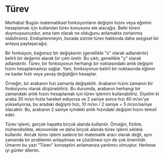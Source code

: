 # Türev
Merhaba! Bugün matematiksel fonksiyonların değişim hızını veya eğimini hesaplamak için kullanılan türev konusunu ele alacağız. Belki türevi duymuşsunuzdur, ama tam olarak ne olduğunu anlamakta zorlanmış olabilirsiniz. Endişelenmeyin, burada sizinle türev hakkında daha sezgisel bir anlayış paylaşacağız.

Bir fonksiyon, bağımsız bir değişkenin (genellikle "x" olarak adlandırılır) belirli bir değerini alarak bir çıktı üretir. Bu çıktı, genellikle "y" olarak adlandırılır. Türev, bir fonksiyonun herhangi bir noktasındaki anlık değişim hızını hesaplamamızı sağlar. Yani, fonksiyonun belirli bir noktasında eğimin ne kadar hızlı veya yavaş değiştiğini hesaplar.

Örneğin, bir arabanın hızı zamanla değişebilir. Arabanın hızını zamanın bir fonksiyonu olarak düşünebiliriz. Bu durumda, arabanın herhangi bir zamandaki anlık hızını hesaplamak için türev işlemini kullanabiliriz. Diyelim ki araba 30 m/sn hızla hareket ediyorsa ve 2 saniye sonra hızı 40 m/sn'ye yükseliyorsa, bu aradaki değişim hızı, 10 m/sn / 2 saniye = 5 m/sn/saniye olacaktır. Bu, arabanın 2 saniye içindeki anlık hızındaki değişim hızını temsil eder.

Türev işlemi, gerçek hayatta birçok alanda kullanılır. Örneğin, fizikte, mühendislikte, ekonomide ve daha birçok alanda türev işlemi sıklıkla kullanılır. Ancak türev işlemi sadece bir matematik aracı olarak değil, aynı zamanda bir problemin anlaşılması ve çözülmesi için de çok önemlidir. Umarım bu yazı "Türev" konseptini anlamanıza yardımcı olmuştur. Herkese iyi günler dilerim.
